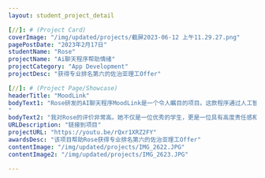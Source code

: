 ```yaml
---
layout: student_project_detail

[//]: # (Project Card)
coverImage: "/img/updated/projects/截屏2023-06-12 上午11.29.27.png"
pagePostDate: "2023年2月17日"
studentName: "Rose"
projectName: "Ai聊天程序帮助情绪"
projectCategory: "App Development"
projectDesc: "获得专业排名第六的佐治亚理工Offer"

[//]: # (Project Page/Showcase)
headerTitle: "MoodLink"
bodyText1: "Rose研发的AI聊天程序MoodLink是一个令人瞩目的项目。这款程序通过人工智能技术，帮助人们缓解抑郁情绪，推动积极心理学的发展。在社会日益重视心理健康的今天，Rose运用技术手段为这一领域做出了贡献，这足以显示她的视野开阔，富有同情心，致力于使用她的技术才能去改善人们的生活
"
bodyText2: "我对Rose的评价非常高。她不仅是一位优秀的学生，更是一位具有高度责任感和社会意识的年轻科学家。她的才华和坚韧精神使她在未来有着无限可能。我期待看到她在佐治亚理工大学以及未来的职业生涯中创造更多的成就，为科技与社会做出更大的贡献。"
URLDescription: "链接到项目"
projectURL: "https://youtu.be/rQxr1XRZ2FY"
awardsDesc: "该项目帮助Rose获得专业排名第六的佐治亚理工Offer"
contentImage: "/img/updated/projects/IMG_2622.JPG"
contentImage2: "/img/updated/projects/IMG_2623.JPG"

---
```

